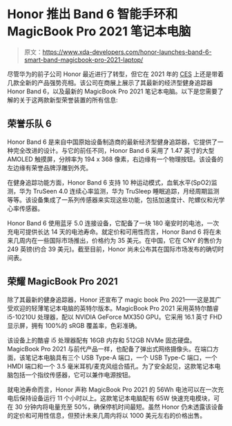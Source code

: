 # Honor 推出 Band 6 智能手环和 MagicBook Pro 2021 笔记本电脑

> 原文：<https://www.xda-developers.com/honor-launches-band-6-smart-band-magicbook-pro-2021-laptop/>

尽管华为的前子公司 Honor 最近进行了转型，但它在 2021 年的 [CES](https://www.xda-developers.com/tag/ces/) 上还是带着几款全新的产品强势亮相。该公司在商展上展示了其最新的经济型健身追踪器 Honor Band 6，以及最新的 MagicBook Pro 2021 笔记本电脑。以下是您需要了解的关于这两款新型荣誉装置的所有信息:

## 荣誉乐队 6

Honor Band 6 是来自中国原始设备制造商的最新经济型健身追踪器，它提供了一种完全改进的设计。与它的前任不同，Honor Band 6 采用了 1.47 英寸的大型 AMOLED 触摸屏，分辨率为 194 x 368 像素，右边缘有一个物理按钮。该设备的左边缘有荣誉品牌浮雕到外壳。

在健身追踪功能方面，Honor Band 6 支持 10 种运动模式，血氧水平(SpO2)监测，华为 TruSeen 4.0 连续心率监测，华为 TruSleep 睡眠追踪，月经周期监测等等。该设备集成了一系列传感器来实现这些功能，包括加速度计、陀螺仪和光学心率传感器。

Honor Band 6 使用蓝牙 5.0 连接设备，它配备了一块 180 毫安时的电池，一次充电可提供长达 14 天的电池寿命。就定价和可用性而言，Honor Band 6 将在未来几周内在一些国际市场推出，价格约为 35 美元。在中国，它在 CNY 的售价为 249 英镑(约合 39 美元)。截至目前，Honor 尚未公布其在国际市场发布的确切时间表。

## 荣耀 MagicBook Pro 2021

除了其最新的健身追踪器，Honor 还宣布了 magic book Pro 2021——这是其广受欢迎的轻薄笔记本电脑的英特尔版本。MagicBook Pro 2021 采用英特尔酷睿 i5-10210U 处理器，配以 NVIDIA GeForce MX350 GPU。它采用 16.1 英寸 FHD 显示屏，拥有 100%的 sRGB 覆盖率，色彩准确。

该设备上的酷睿 i5 处理器配有 16GB 内存和 512GB NVMe 固态硬盘。MagicBook Pro 2021 与前代产品一样，也配备了弹出式网络摄像头。在端口方面，该笔记本电脑具有三个 USB Type-A 端口，一个 USB Type-C 端口，一个 HMDI 端口和一个 3.5 毫米耳机/麦克风组合插孔。为了安全起见，这款笔记本电脑包括一个指纹传感器，它可以兼作电源按钮。

就电池寿命而言，Honor 声称 MagicBook Pro 2021 的 56Wh 电池可以在一次充电后保持设备运行 11 个小时以上。这款笔记本电脑配有 65W 快速充电模块，可在 30 分钟内将电量充至 50%，确保停机时间最短。虽然 Honor 仍未透露该设备的定价和可用性信息，但预计未来几周内将以 1000 美元左右的价格出售。